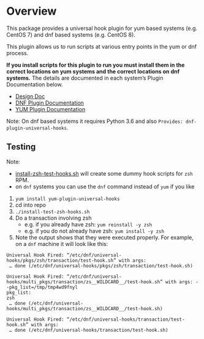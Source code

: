 # Overview

This package provides a universal hook plugin for yum based systems (e.g. CentOS 7) and dnf based systems (e.g. CentOS 8).

This plugin allows us to run scripts at various entry points in the yum or dnf process.

**If you install scripts for this plugin to run you must install them in the correct locations on yum systems and the correct locations on dnf systems.** The details are documented in each system’s Plugin Documentation below.

* [Design Doc](DESIGN.md)
* [DNF Plugin Documentation](DNF.md)
* [YUM Plugin Documentation](YUM.md)

Note: On dnf based systems it requires Python 3.6 and also `Provides: dnf-plugin-universal-hooks`.

## Testing

Note:

* [install-zsh-test-hooks.sh](./install-test-zsh-hooks.sh) will create some dummy hook scripts for `zsh` RPM.
* on `dnf` systems you can use the `dnf` command instead of `yum` if you like

1. `yum install yum-plugin-universal-hooks`
2. cd into repo
3. `./install-test-zsh-hooks.sh`
4. Do a transaction involving zsh
   * e.g. if you already have zsh: `yum reinstall -y zsh`
   * e.g. if you do not already have zsh: `yum install -y zsh`
5. Note the output shows that they were executed properly. For example, on a `dnf` machine it will look like this:
```
Universal Hook Fired: “/etc/dnf/universal-hooks/pkgs/zsh/transaction/test-hook.sh” with args:
 … done (/etc/dnf/universal-hooks/pkgs/zsh/transaction/test-hook.sh)

Universal Hook Fired: “/etc/dnf/universal-hooks/multi_pkgs/transaction/zs__WILDCARD__/test-hook.sh” with args: --pkg_list=/tmp/tmp4wd9fnyl
pkg_list:
zsh
 … done (/etc/dnf/universal-hooks/multi_pkgs/transaction/zs__WILDCARD__/test-hook.sh)

Universal Hook Fired: “/etc/dnf/universal-hooks/transaction/test-hook.sh” with args:
 … done (/etc/dnf/universal-hooks/transaction/test-hook.sh)
```

